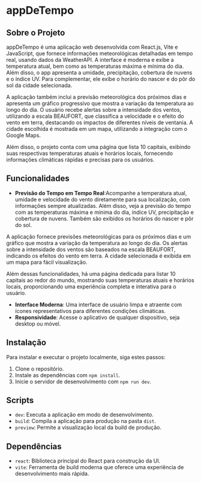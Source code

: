 # appDeTempo

## Sobre o Projeto
appDeTempo é uma aplicação web desenvolvida com React.js, Vite e JavaScript, que fornece informações meteorológicas detalhadas em tempo real, usando dados da WeatherAPI. A interface é moderna e exibe a temperatura atual, bem como as temperaturas máxima e mínima do dia. Além disso, o app apresenta a umidade, precipitação, cobertura de nuvens e o índice UV. Para complementar, ele exibe o horário do nascer e do pôr do sol da cidade selecionada.

A aplicação também inclui a previsão meteorológica dos próximos dias e apresenta um gráfico progressivo que mostra a variação da temperatura ao longo do dia. O usuário recebe alertas sobre a intensidade dos ventos, utilizando a escala BEAUFORT, que classifica a velocidade e o efeito do vento em terra, destacando os impactos de diferentes níveis de ventania. A cidade escolhida é mostrada em um mapa, utilizando a integração com o Google Maps.

Além disso, o projeto conta com uma página que lista 10 capitais, exibindo suas respectivas temperaturas atuais e horários locais, fornecendo informações climáticas rápidas e precisas para os usuários.


## Funcionalidades
- **Previsão do Tempo em Tempo Real**:Acompanhe a temperatura atual, umidade e velocidade do vento diretamente para sua localização, com informações sempre atualizadas. Além disso, veja a previsão do tempo com as temperaturas
máxima e mínima do dia, índice UV, precipitação e cobertura de nuvens. Também são exibidos os horários do nascer e pôr do sol.

A aplicação fornece previsões meteorológicas para os próximos dias e um gráfico que mostra a variação da temperatura ao longo do dia. Os alertas sobre a intensidade dos ventos são baseados na escala BEAUFORT, indicando os 
efeitos do vento em terra. A cidade selecionada é exibida em um mapa para fácil visualização.

Além dessas funcionalidades, há uma página dedicada para listar 10 capitais ao redor do mundo, mostrando suas temperaturas atuais e horários locais, proporcionando uma experiência completa e interativa para o usuário.
- **Interface Moderna**: Uma interface de usuário limpa e atraente com ícones representativos para diferentes condições climáticas.
- **Responsividade**: Acesse o aplicativo de qualquer dispositivo, seja desktop ou móvel.

## Instalação
Para instalar e executar o projeto localmente, siga estes passos:
1. Clone o repositório.
2. Instale as dependências com `npm install`.
3. Inicie o servidor de desenvolvimento com `npm run dev`.

## Scripts
- `dev`: Executa a aplicação em modo de desenvolvimento.
- `build`: Compila a aplicação para produção na pasta `dist`.
- `preview`: Permite a visualização local da build de produção.

## Dependências
- `react`: Biblioteca principal do React para construção da UI.
- `vite`: Ferramenta de build moderna que oferece uma experiência de desenvolvimento mais rápida.

